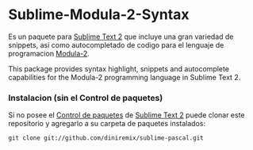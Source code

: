 Sublime-Modula-2-Syntax
=======================

Es un paquete para [Sublime Text 2][sublime] que incluye una gran variedad de snippets, asi como autocompletado de codigo para el lenguaje de programacion [Modula-2][modula2_lang].

This package provides syntax highlight, snippets and autocomplete capabilities for the Modula-2 programming language in Sublime Text 2.

### Instalacion (sin el Control de paquetes) ###
Si no posee el [Control de paquetes][package_control]  de [Sublime Text 2][sublime] puede clonar este repositorio y agregarlo a su carpeta de paquetes instalados:

    git clone git://github.com/diniremix/sublime-pascal.git


[sublime]: http://www.sublimetext.com/
[package_control]: http://wbond.net/sublime_packages/package_control
[modula2_lang]:http://en.wikipedia.org/wiki/Modula2
